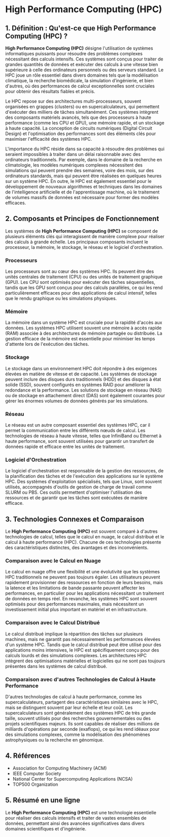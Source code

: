 # High Performance Computing (HPC)

## 1. Définition : Qu'est-ce que **High Performance Computing (HPC)** ?
**High Performance Computing (HPC)** désigne l'utilisation de systèmes informatiques puissants pour résoudre des problèmes complexes nécessitant des calculs intensifs. Ces systèmes sont conçus pour traiter de grandes quantités de données et exécuter des calculs à une vitesse bien supérieure à celle des ordinateurs personnels ou des serveurs standard. Le HPC joue un rôle essentiel dans divers domaines tels que la modélisation climatique, la recherche biomédicale, la simulation d’ingénierie, et bien d'autres, où des performances de calcul exceptionnelles sont cruciales pour obtenir des résultats fiables et précis.

Le HPC repose sur des architectures multi-processeurs, souvent organisées en grappes (clusters) ou en supercalculateurs, qui permettent d'exécuter des milliers de tâches simultanément. Ces systèmes intègrent des composants matériels avancés, tels que des processeurs à haute performance (comme les CPU et GPU), une mémoire rapide, et un stockage à haute capacité. La conception de circuits numériques (Digital Circuit Design) et l'optimisation des performances sont des éléments clés pour maximiser l'efficacité des systèmes HPC.

L'importance du HPC réside dans sa capacité à résoudre des problèmes qui seraient impossibles à traiter dans un délai raisonnable avec des ordinateurs traditionnels. Par exemple, dans le domaine de la recherche en climatologie, les modèles numériques complexes nécessitent des simulations qui peuvent prendre des semaines, voire des mois, sur des ordinateurs standards, mais qui peuvent être réalisées en quelques heures sur un système HPC. En outre, le HPC est également essentiel pour le développement de nouveaux algorithmes et techniques dans les domaines de l'intelligence artificielle et de l'apprentissage machine, où le traitement de volumes massifs de données est nécessaire pour former des modèles efficaces.

## 2. Composants et Principes de Fonctionnement
Les systèmes de **High Performance Computing (HPC)** se composent de plusieurs éléments clés qui interagissent de manière complexe pour réaliser des calculs à grande échelle. Les principaux composants incluent le processeur, la mémoire, le stockage, le réseau et le logiciel d'orchestration.

### Processeurs
Les processeurs sont au cœur des systèmes HPC. Ils peuvent être des unités centrales de traitement (CPU) ou des unités de traitement graphique (GPU). Les CPU sont optimisés pour exécuter des tâches séquentielles, tandis que les GPU sont conçus pour des calculs parallèles, ce qui les rend particulièrement efficaces pour des applications de calcul intensif, telles que le rendu graphique ou les simulations physiques.

### Mémoire
La mémoire dans un système HPC est cruciale pour la rapidité d'accès aux données. Les systèmes HPC utilisent souvent une mémoire à accès rapide (RAM) associée à des architectures de mémoire partagée ou distribuée. La gestion efficace de la mémoire est essentielle pour minimiser les temps d'attente lors de l'exécution des tâches.

### Stockage
Le stockage dans un environnement HPC doit répondre à des exigences élevées en matière de vitesse et de capacité. Les systèmes de stockage peuvent inclure des disques durs traditionnels (HDD) et des disques à état solide (SSD), souvent configurés en systèmes RAID pour améliorer la redondance et la performance. Les solutions de stockage en réseau (NAS) ou de stockage en attachement direct (DAS) sont également courantes pour gérer les énormes volumes de données générés par les simulations.

### Réseau
Le réseau est un autre composant essentiel des systèmes HPC, car il permet la communication entre les différents nœuds de calcul. Les technologies de réseau à haute vitesse, telles que InfiniBand ou Ethernet à haute performance, sont souvent utilisées pour garantir un transfert de données rapide et efficace entre les unités de traitement.

### Logiciel d'Orchestration
Le logiciel d'orchestration est responsable de la gestion des ressources, de la planification des tâches et de l'exécution des applications sur le système HPC. Des systèmes d'exploitation spécialisés, tels que Linux, sont souvent utilisés, accompagnés d'outils de gestion de charge de travail comme SLURM ou PBS. Ces outils permettent d'optimiser l'utilisation des ressources et de garantir que les tâches sont exécutées de manière efficace.

## 3. Technologies Connexes et Comparaison
Le **High Performance Computing (HPC)** est souvent comparé à d'autres technologies de calcul, telles que le calcul en nuage, le calcul distribué et le calcul à haute performance (HPC). Chacune de ces technologies présente des caractéristiques distinctes, des avantages et des inconvénients.

### Comparaison avec le Calcul en Nuage
Le calcul en nuage offre une flexibilité et une évolutivité que les systèmes HPC traditionnels ne peuvent pas toujours égaler. Les utilisateurs peuvent rapidement provisionner des ressources en fonction de leurs besoins, mais la latence et les limitations de bande passante peuvent affecter les performances, en particulier pour les applications nécessitant un traitement de données en temps réel. En revanche, les systèmes HPC sont souvent optimisés pour des performances maximales, mais nécessitent un investissement initial plus important en matériel et en infrastructure.

### Comparaison avec le Calcul Distribué
Le calcul distribué implique la répartition des tâches sur plusieurs machines, mais ne garantit pas nécessairement les performances élevées d'un système HPC. Tandis que le calcul distribué peut être utilisé pour des applications moins intensives, le HPC est spécifiquement conçu pour des calculs lourds et des simulations complexes. Les architectures HPC intègrent des optimisations matérielles et logicielles qui ne sont pas toujours présentes dans les systèmes de calcul distribué.

### Comparaison avec d'autres Technologies de Calcul à Haute Performance
D'autres technologies de calcul à haute performance, comme les supercalculateurs, partagent des caractéristiques similaires avec le HPC, mais se distinguent souvent par leur échelle et leur coût. Les supercalculateurs sont généralement des systèmes HPC de très grande taille, souvent utilisés pour des recherches gouvernementales ou des projets scientifiques majeurs. Ils sont capables de réaliser des millions de milliards d'opérations par seconde (exaflops), ce qui les rend idéaux pour des simulations complexes, comme la modélisation des phénomènes astrophysiques ou la recherche en génomique.

## 4. Références
- Association for Computing Machinery (ACM)
- IEEE Computer Society
- National Center for Supercomputing Applications (NCSA)
- TOP500 Organization

## 5. Résumé en une ligne
Le **High Performance Computing (HPC)** est une technologie essentielle pour réaliser des calculs intensifs et traiter de vastes ensembles de données, permettant ainsi des avancées significatives dans divers domaines scientifiques et d'ingénierie.